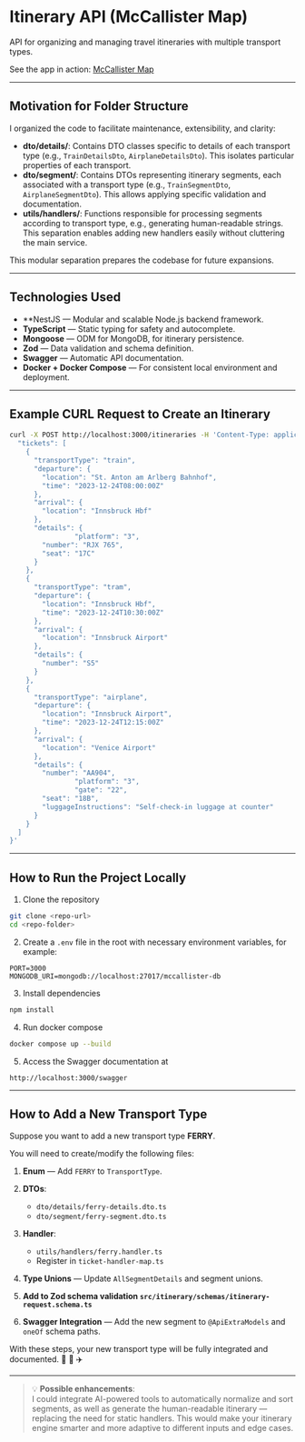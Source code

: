 # Itinerary API (McCallister Map)

API for organizing and managing travel itineraries with multiple transport types.

See the app in action: [McCallister Map](https://mccallister-map.onrender.com/swagger)

---

## Motivation for Folder Structure

I organized the code to facilitate maintenance, extensibility, and clarity:

- **dto/details/**: Contains DTO classes specific to details of each transport type (e.g., `TrainDetailsDto`, `AirplaneDetailsDto`). This isolates particular properties of each transport.
- **dto/segment/**: Contains DTOs representing itinerary segments, each associated with a transport type (e.g., `TrainSegmentDto`, `AirplaneSegmentDto`). This allows applying specific validation and documentation.
- **utils/handlers/**: Functions responsible for processing segments according to transport type, e.g., generating human-readable strings. This separation enables adding new handlers easily without cluttering the main service.

This modular separation prepares the codebase for future expansions.

---

## Technologies Used

- **NestJS — Modular and scalable Node.js backend framework.
- **TypeScript** — Static typing for safety and autocomplete.
- **Mongoose** — ODM for MongoDB, for itinerary persistence.
- **Zod** — Data validation and schema definition.
- **Swagger** — Automatic API documentation.
- **Docker + Docker Compose** — For consistent local environment and deployment.

---

## Example CURL Request to Create an Itinerary

```bash
curl -X POST http://localhost:3000/itineraries -H 'Content-Type: application/json' -d '{
  "tickets": [
    {
      "transportType": "train",
      "departure": {
        "location": "St. Anton am Arlberg Bahnhof",
        "time": "2023-12-24T08:00:00Z"
      },
      "arrival": {
        "location": "Innsbruck Hbf"
      },
      "details": {
				"platform": "3",
        "number": "RJX 765",
        "seat": "17C"
      }
    },
    {
      "transportType": "tram",
      "departure": {
        "location": "Innsbruck Hbf",
        "time": "2023-12-24T10:30:00Z"
      },
      "arrival": {
        "location": "Innsbruck Airport"
      },
      "details": {
        "number": "S5"
      }
    },
    {
      "transportType": "airplane",
      "departure": {
        "location": "Innsbruck Airport",
        "time": "2023-12-24T12:15:00Z"
      },
      "arrival": {
        "location": "Venice Airport"
      },
      "details": {
        "number": "AA904",
				"platform": "3",
				"gate": "22",
        "seat": "18B",
        "luggageInstructions": "Self-check-in luggage at counter"
      }
    }
  ]
}'
```

---

## How to Run the Project Locally

1. Clone the repository

```bash
git clone <repo-url>
cd <repo-folder>
```

2. Create a `.env` file in the root with necessary environment variables, for example:

```
PORT=3000
MONGODB_URI=mongodb://localhost:27017/mccallister-db
```

3. Install dependencies

```bash
npm install
```

4. Run docker compose

```bash
docker compose up --build
```

5. Access the Swagger documentation at

```
http://localhost:3000/swagger
```

---

## How to Add a New Transport Type

Suppose you want to add a new transport type **FERRY**.

You will need to create/modify the following files:

1. **Enum** — Add `FERRY` to `TransportType`.

2. **DTOs**:
   - `dto/details/ferry-details.dto.ts`
   - `dto/segment/ferry-segment.dto.ts`

3. **Handler**:
   - `utils/handlers/ferry.handler.ts`
   - Register in `ticket-handler-map.ts`

4. **Type Unions** — Update `AllSegmentDetails` and segment unions.

5. **Add to Zod schema validation `src/itinerary/schemas/itinerary-request.schema.ts`**

5. **Swagger Integration** — Add the new segment to `@ApiExtraModels` and `oneOf` schema paths.

With these steps, your new transport type will be fully integrated and documented. 🚗 🚞 ✈️

---

> 💡 **Possible enhancements**:  
> I could integrate AI-powered tools to automatically normalize and sort segments, as well as generate the human-readable itinerary — replacing the need for static handlers. This would make your itinerary engine smarter and more adaptive to different inputs and edge cases.